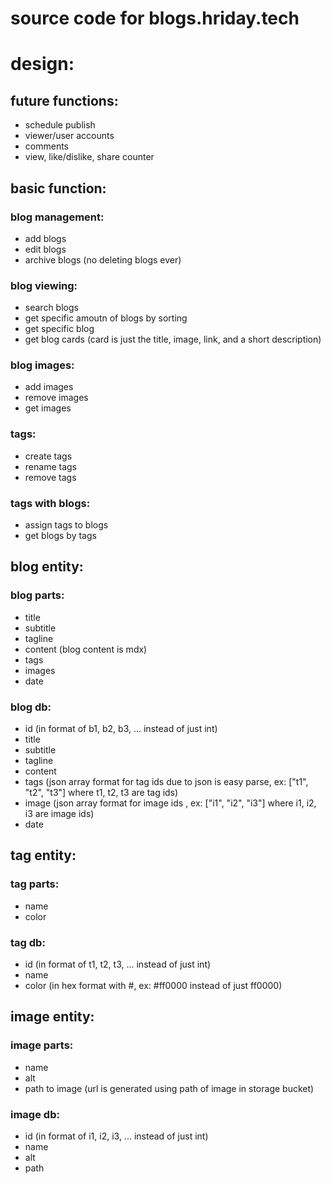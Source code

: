 # source code for blogs.hriday.tech

# design:

## future functions:
- schedule publish
- viewer/user accounts
- comments
- view, like/dislike, share counter

## basic function:

### blog management:
- add blogs
- edit blogs
- archive blogs (no deleting blogs ever)

### blog viewing:
- search blogs
- get specific amoutn of blogs by sorting
- get specific blog
- get blog cards (card is just the title, image, link, and a short description)

### blog images:
- add images
- remove images
- get images

### tags:
- create tags
- rename tags
- remove tags

### tags with blogs:
- assign tags to blogs
- get blogs by tags

## blog entity:

### blog parts:
- title
- subtitle
- tagline
- content (blog content is mdx)
- tags
- images
- date

### blog db:
- id (in format of b1, b2, b3, ... instead of just int)
- title
- subtitle
- tagline
- content
- tags (json array format for tag ids due to json is easy parse, ex: ["t1", "t2", "t3"] where t1, t2, t3 are tag ids)
- image (json array format for image ids , ex: ["i1", "i2", "i3"] where i1, i2, i3 are image ids)
- date

## tag entity:

### tag parts:
- name
- color

### tag db:
- id (in format of t1, t2, t3, ... instead of just int)
- name
- color (in hex format with #, ex: #ff0000 instead of just ff0000)


## image entity:

### image parts:
- name
- alt
- path to image (url is generated using path of image in storage bucket)

### image db:
- id (in format of i1, i2, i3, ... instead of just int)
- name
- alt
- path
